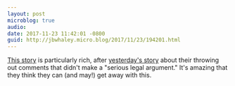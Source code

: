 ```yaml
---
layout: post
microblog: true
audio: 
date: 2017-11-23 11:42:01 -0800
guid: http://jbwhaley.micro.blog/2017/11/23/194201.html
---
```

[This story](https://www.washingtonpost.com/news/the-switch/wp/2017/11/22/official-says-hes-been-stymied-by-the-fcc-in-investigation-of-fake-net-neutrality-foes/) is particularly rich, after [yesterday's story](https://www.theverge.com/2017/11/22/16689838/fcc-net-neutrality-comments-were-largely-ignored) about their throwing out comments that didn't make a "serious legal argument." It's amazing that they think they can (and may!) get away with this.
